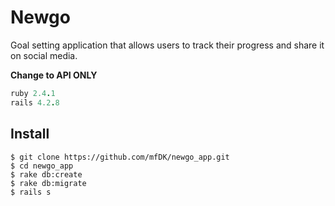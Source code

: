 # Newgo
Goal setting application that allows users to track their progress and share it on social media.

**Change to API ONLY**

```ruby
ruby 2.4.1
rails 4.2.8
```

## Install
```
$ git clone https://github.com/mfDK/newgo_app.git
$ cd newgo_app
$ rake db:create
$ rake db:migrate
$ rails s
```
